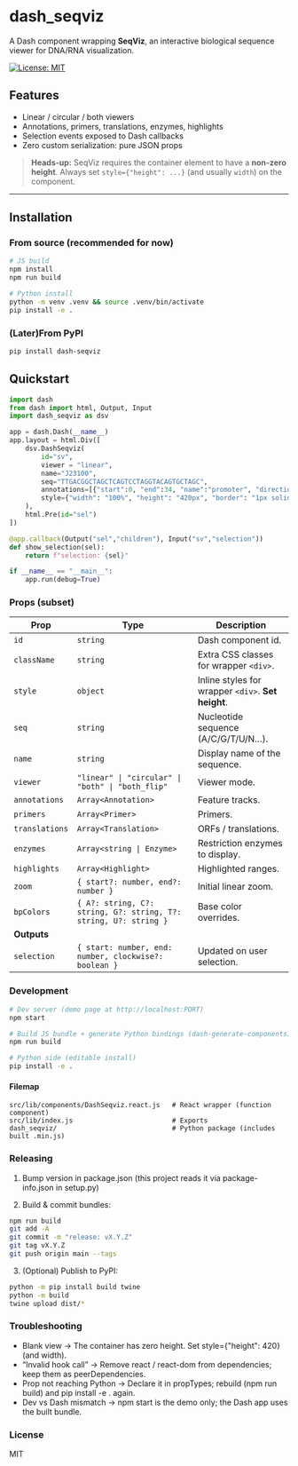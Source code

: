 # dash_seqviz

A Dash component wrapping **SeqViz**, an interactive biological sequence viewer for DNA/RNA visualization.

[![License: MIT](https://img.shields.io/badge/License-MIT-green.svg)](LICENSE)

## Features
- Linear / circular / both viewers
- Annotations, primers, translations, enzymes, highlights
- Selection events exposed to Dash callbacks
- Zero custom serialization: pure JSON props

> **Heads-up:** SeqViz requires the container element to have a **non-zero height**. Always set `style={"height": ...}` (and usually `width`) on the component.

---

## Installation

### From source (recommended for now)
```bash
# JS build
npm install
npm run build

# Python install
python -m venv .venv && source .venv/bin/activate
pip install -e .
```

### (Later)From PyPI
```bash
pip install dash-seqviz
```

## Quickstart
```python
import dash
from dash import html, Output, Input
import dash_seqviz as dsv

app = dash.Dash(__name__)
app.layout = html.Div([
    dsv.DashSeqviz(
        id="sv",
        viewer = "linear",
        name="J23100",
        seq="TTGACGGCTAGCTCAGTCCTAGGTACAGTGCTAGC",
        annotations=[{"start":0, "end":34, "name":"promoter", "direction":1}],
        style={"width": "100%", "height": "420px", "border": "1px solid #ccc"}  # ← important
    ),
    html.Pre(id="sel")
])

@app.callback(Output("sel","children"), Input("sv","selection"))
def show_selection(sel):
    return f"selection: {sel}"

if __name__ == "__main__":
    app.run(debug=True)


```

### Props (subset)

| Prop           | Type                                                             | Description                                        |
| -------------- | ---------------------------------------------------------------- | -------------------------------------------------- |
| `id`           | `string`                                                         | Dash component id.                                 |
| `className`    | `string`                                                         | Extra CSS classes for wrapper `<div>`.             |
| `style`        | `object`                                                         | Inline styles for wrapper `<div>`. **Set height**. |
| `seq`          | `string`                                                         | Nucleotide sequence (A/C/G/T/U/N…).                |
| `name`         | `string`                                                         | Display name of the sequence.                      |
| `viewer`       | `"linear" \| "circular" \| "both" \| "both_flip"`                | Viewer mode.                                       |
| `annotations`  | `Array<Annotation>`                                              | Feature tracks.                                    |
| `primers`      | `Array<Primer>`                                                  | Primers.                                           |
| `translations` | `Array<Translation>`                                             | ORFs / translations.                               |
| `enzymes`      | `Array<string \| Enzyme>`                                        | Restriction enzymes to display.                    |
| `highlights`   | `Array<Highlight>`                                               | Highlighted ranges.                                |
| `zoom`         | `{ start?: number, end?: number }`                               | Initial linear zoom.                               |
| `bpColors`     | `{ A?: string, C?: string, G?: string, T?: string, U?: string }` | Base color overrides.                              |
| **Outputs**    |                                                                  |                                                    |
| `selection`    | `{ start: number, end: number, clockwise?: boolean }`            | Updated on user selection.                         |

### Development

```bash
# Dev server (demo page at http://localhost:PORT)
npm start

# Build JS bundle + generate Python bindings (dash-generate-components)
npm run build

# Python side (editable install)
pip install -e .

```

#### Filemap
```
src/lib/components/DashSeqviz.react.js   # React wrapper (function component)
src/lib/index.js                         # Exports
dash_seqviz/                             # Python package (includes built .min.js)
```

### Releasing
1. Bump version in package.json (this project reads it via package-info.json in setup.py)

2. Build & commit bundles:

```bash
npm run build
git add -A
git commit -m "release: vX.Y.Z"
git tag vX.Y.Z
git push origin main --tags

```

3. (Optional) Publish to PyPI:

```bash
python -m pip install build twine
python -m build
twine upload dist/*
```

### Troubleshooting
* Blank view → The container has zero height. Set style={"height": 420} (and width).
* “Invalid hook call” → Remove react / react-dom from dependencies; keep them as peerDependencies.
* Prop not reaching Python → Declare it in propTypes; rebuild (npm run build) and pip install -e . again.
* Dev vs Dash mismatch → npm start is the demo only; the Dash app uses the built bundle.

### License
MIT

